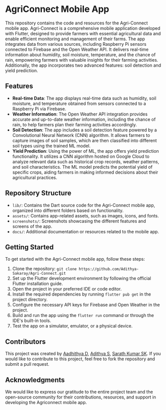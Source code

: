 # AgriConnect Mobile App


This repository contains the code and resources for the Agri-Connect mobile app. Agri-Connect is a comprehensive mobile application developed with Flutter, designed to provide farmers with essential agricultural data and enable efficient monitoring and management of their farms. The app integrates data from various sources, including Raspberry Pi sensors connected to Firebase and the Open Weather API. It delivers real-time information about humidity, soil moisture, temperature, and the chance of rain, empowering farmers with valuable insights for their farming activities. Additionally, the app incorporates two advanced features: soil detection and yield prediction.

## Features
- **Real-time Data**: The app displays real-time data such as humidity, soil moisture, and temperature obtained from sensors connected to a Raspberry Pi via Firebase.
- **Weather Information**: The Open Weather API integration provides accurate and up-to-date weather information, including the chance of rain, to help farmers plan their farming activities accordingly.
- **Soil Detection**: The app includes a soil detection feature powered by a Convolutional Neural Network (CNN) algorithm. It allows farmers to capture images of soil samples, which are then classified into different soil types using the trained ML model.
- **Yield Prediction**: Using the power of ML, the app offers yield prediction functionality. It utilizes a CNN algorithm hosted on Google Cloud to analyze relevant data such as historical crop records, weather patterns, and soil characteristics. The ML model predicts the potential yield of specific crops, aiding farmers in making informed decisions about their agricultural practices.

## Repository Structure
- `lib/`: Contains the Dart source code for the Agri-Connect mobile app, organized into different folders based on functionality.
- `assets/`: Contains app-related assets, such as images, icons, and fonts.
- `screenshots/`: Screenshots showcasing the different features and screens of the app.
- `docs/`: Additional documentation or resources related to the mobile app.

## Getting Started
To get started with the Agri-Connect mobile app, follow these steps:
1. Clone the repository: `git clone https://github.com/Adithya-Sakaray/Agri-Connect.git`
2. Set up the Flutter development environment by following the official Flutter installation guide.
3. Open the project in your preferred IDE or code editor.
4. Install the required dependencies by running `flutter pub get` in the project directory.
5. Configure the necessary API keys for Firebase and Open Weather in the project.
6. Build and run the app using the `flutter run` command or through the IDE's built-in tools.
7. Test the app on a simulator, emulator, or a physical device.

## Contributors
This project was created by [Aadhithya D](https://github.com/Aadhithya-D), [Adithya S](https://github.com/Adithya-Sakaray), [Sarath Kumar SK](https://github.com/SKSK052003). If you would like to contribute to this project, feel free to fork the repository and submit a pull request.

## Acknowledgments
We would like to express our gratitude to the entire project team and the open-source community for their contributions, resources, and support in developing the Agriconnect mobile app.
